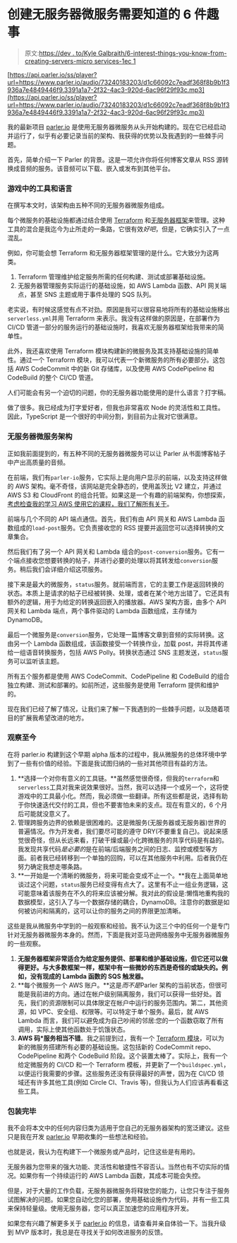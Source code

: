 # 创建无服务器微服务需要知道的 6 件趣事

> 原文:[https://dev . to/Kyle Galbraith/6-interest-things-you-know-from-creating-servers-micro services-1ec 1](https://dev.to/kylegalbraith/6-interesting-things-you-need-to-know-from-creating-serverless-microservices-1ec1)

[https://api.parler.io/ss/player?url=https://www.parler.io/audio/73240183203/d1c66092c7eadf368f8b9b1f3936a7e4849446f9.3391a1a7-2f32-4ac3-920d-6ac96f29f93c.mp3](https://api.parler.io/ss/player?url=https://www.parler.io/audio/73240183203/d1c66092c7eadf368f8b9b1f3936a7e4849446f9.3391a1a7-2f32-4ac3-920d-6ac96f29f93c.mp3)

我的最新项目 [parler.io](https://www.parler.io/) 是使用无服务器微服务从头开始构建的。现在它已经启动并运行了，似乎有必要记录当前的架构、我获得的优势以及我遇到的一些棘手问题。

首先，简单介绍一下 Parler 的背景。这是一项允许你将任何博客文章从 RSS 源转换成音频的服务。该音频可以下载、嵌入或发布到其他平台。

### 游戏中的工具和语言

在撰写本文时，该架构由五种不同的无服务器微服务组成。

每个微服务的基础设施都通过结合使用 [Terraform](https://www.terraform.io/) 和[无服务器框架](https://serverless.com/)来管理。这种工具的混合是我迄今为止所走的一条路，它很有效*好吧*，但是，它确实引入了一点混乱。

例如，你可能会想 Terraform 和无服务器框架管理的是什么。它大致分为这两类。

1.  Terraform 管理维护给定服务所需的任何构建、测试或部署基础设施。
2.  无服务器管理服务实际运行的基础设施，如 AWS Lambda 函数、API 网关端点，甚至 SNS 主题或用于事件处理的 SQS 队列。

老实说，有时候这感觉有点不对劲。原因是我可以很容易地将所有的基础设施移出`serverless.yml`并用 Terraform 来表示。我没有这样做的原因是，在部署作为 CI/CD 管道一部分的服务运行的基础设施时，我喜欢无服务器框架给我带来的简单性。

此外，我还喜欢使用 Terraform 模块构建新的微服务及其支持基础设施的简单性。通过一个 Terraform 模块，我可以代表一个新微服务的所有必要部分。这包括 AWS CodeCommit 中的新 Git 存储库，以及使用 AWS CodePipeline 和 CodeBuild 的整个 CI/CD 管道。

人们可能会有另一个迫切的问题，你的无服务器功能使用的是什么语言？打字稿。

做了很多。我已经成为打字爱好者，但我也非常喜欢 Node 的灵活性和工具性。因此，TypeScript 是一个很好的中间分割，到目前为止我对它很满意。

### 无服务器微服务架构

正如我前面提到的，有五种不同的无服务器微服务可以让 Parler 从书面博客帖子中产出高质量的音频。

在前端，我们有`parler-io`服务，它实际上是向用户显示的前端，以及支持这样做的 AWS 架构。毫不奇怪，该网站是完全静态的，使用盖茨比 V2 建立，并通过 AWS S3 和 CloudFront 的组合托管。如果这是一个有趣的前端架构，你想探索，[考虑检查我的学习 AWS 使用它的课程，我们了解所有关于](https://www.kylegalbraith.com/learn-aws)。

前端与几个不同的 API 端点通信。首先，我们有由 API 网关和 AWS Lambda 函数组成的`load-post`服务。它负责接收您的 RSS 提要并返回您可以选择转换的文章集合。

然后我们有了另一个 API 网关和 Lambda 组合的`post-conversion`服务。它有一个端点接收您想要转换的帖子，并进行必要的处理以将其转发给`conversion`服务。稍后我们会详细介绍这项服务。

接下来是最大的微服务，`status`服务。就前端而言，它的主要工作是返回转换的状态。本质上是请求的帖子已经被转换、处理，或者在某个地方出错了。它还具有额外的逻辑，用于为给定的转换返回嵌入的播放器。AWS 架构方面，由多个 API 网关和 Lambda 端点，两个事件驱动的 Lambda 函数组成，主存储为 DynamoDB。

最后一个微服务是`conversion`服务，它处理一篇博客文章到音频的实际转换。这由另一个 Lambda 函数组成，该函数接受一个转换作业，加载 post，并将其传递给一组语音转换服务，包括 AWS Polly。转换状态通过 SNS 主题发送，`status`服务可以监听该主题。

所有五个服务都是使用 AWS CodeCommit、CodePipeline 和 CodeBuild 的组合独立构建、测试和部署的。如前所述，这些服务是使用 Terraform 提供和维护的。

现在我们已经了解了情况，让我们来了解一下我遇到的一些棘手问题，以及随着项目的扩展我希望改进的地方。

### 观察至今

在将 parler.io 构建到这个早期 alpha 版本的过程中，我从微服务的总体环境中学到了一些有价值的经验。下面是我试图归纳的一些对其他项目有益的方法。

1.  **选择一个对你有意义的工具链。**虽然感觉很奇怪，但我的`terraform`和`serverless`工具对我来说效果很好。当然，我可以选择一个或另一个，这将使游戏中的工具最小化。然而，我必须做一些翻译。所有这些都是说，选择有助于你快速迭代交付的工具，但也不要害怕未来的支点。现在有意义的，6 个月后可能就没意义了。
2.  管理跨服务边界的依赖是很困难的。这是微服务(无服务器或无服务器)世界的普遍情况。作为开发者，我们要尽可能的遵守 DRY(不要重复自己)。说起来感觉很奇怪，但从长远来看，打破干燥或最小化跨微服务的共享代码是有益的。我发现共享代码*是必要的*是在前端/后端服务之间的日志、监控或模型等方面。前者我已经转移到一个单独的回购，可以在其他服务中利用。后者我仍在努力确定我想走哪条路。
3.  **一开始是一个清晰的微服务，将来可能会变成不止一个。**我在上面简单地谈过这个问题，`status`服务已经变得有点大了。这里有不止一组业务逻辑，这可能意味着该服务在不久的将来应该被分解。我对此的假设是:懒惰地重构我的数据模型，这引入了与一个数据存储的耦合，DynamoDB。注意你的数据是如何被访问和隔离的，这可以让你的服务之间的界限更加清晰。

这些是我从微服务中学到的一般观察和经验。我不认为这三个中的任何一个是专门针对无服务器微服务本身的。然而，下面是我对亚马逊网络服务中无服务器微服务的一些观察。

1.  **无服务器框架非常适合为给定服务提供、部署和维护基础设施，但它还可以做得更好。与大多数框架一样，框架中有一些微妙的东西是奇怪的或缺失的。例如，没有现成的 Lambda 函数的 SQS 触发器。**
2.  **每个微服务一个 AWS 账户。**这是*而不是*Parler 架构的当前状态，但很可能是我前进的方向。通过在帐户级别隔离服务，我们可以获得一些好处。首先，我们的资源限制可以具体限定在帐户中运行的服务范围内。第二，其他资源，如 VPC、安全组、权限等。可以特定于单个服务。最后，就 AWS Lambda 而言，我们可以避免成为自己吵闹的邻居:您的一个函数窃取了所有调用，实际上使其他函数处于饥饿状态。
3.  **AWS 码*服务相当不错**。我之前提到过，我有一个 [Terraform 模块](https://github.com/slalompdx/terraform-aws-codecommit-cicd)，可以为新的微服务搭建所有必要的基础设施。这包括新的 CodeCommit repo、CodePipeline 和两个 CodeBuild 阶段。这个装置太棒了。实际上，我有一个给定微服务的 CI/CD 和一个 Terraform 模板，并更新了一个`buildspec.yml`，以便运行我需要的步骤。这些服务还没有获得最好的声誉，因为在 CI/CD 领域还有许多其他工具(例如 Circle CI、Travis 等)，但我认为人们应该再看看这些工具。

### 包装完毕

我不会将本文中的任何内容归类为适用于您自己的无服务器架构的宽泛建议。这些只是我在开发 [parler.io](https://parler.io) 早期收集的一些想法和经验。

也就是说，我认为在构建下一个微服务或产品时，记住这些是有用的。

无服务器为您带来的强大功能、灵活性和敏捷性不容否认。当然也有不切实际的情况。如果你有一个持续运行的 AWS Lambda 函数，其成本可能会失控。

但是，对于大量的工作负载，无服务器微服务将释放您的能力，让您只专注于服务试图解决的问题。如果您自动化您的部署，使用基础设施作为代码，并有一些工具来保持轻量级。使用无服务器，您可以真正加速您的应用程序开发。

如果您有兴趣了解更多关于 [parler.io](https://parler.io) 的信息，请查看并亲自体验一下。当我升级到 MVP 版本时，我总是在寻找关于如何改进服务的反馈。